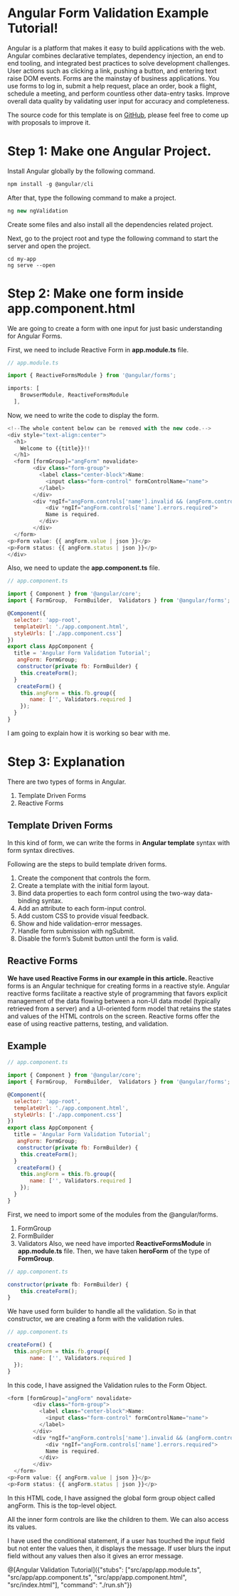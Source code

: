 # Angular Form Validation Example Tutorial!
Angular is a platform that makes it easy to build applications with the web. Angular combines declarative templates, dependency injection, an end to end tooling, and integrated best practices to solve development challenges. User actions such as clicking a link, pushing a button, and entering text raise DOM events. Forms are the mainstay of business applications. You use forms to log in, submit a help request, place an order, book a flight, schedule a meeting, and perform countless other data-entry tasks. Improve overall data quality by validating user input for accuracy and completeness.

The source code for this template is on [GitHub](https://github.com/KrunalLathiya/playground-2ZoUz4tb), please feel free to come up with proposals to improve it.

# Step 1: Make one Angular Project.
Install Angular globally by the following command.
```javascript
npm install -g @angular/cli
```
After that, type the following command to make a project.
```javascript
ng new ngValidation
```
Create some files and also install all the dependencies related project.

Next, go to the project root and type the following command to start the server and open the project.
```
cd my-app
ng serve --open
```

# Step 2: Make one form inside app.component.html

We are going to create a form with one input for just basic understanding for Angular Forms.

First, we need to include Reactive Form in <b>app.module.ts</b> file.
```javascript
// app.module.ts

import { ReactiveFormsModule } from '@angular/forms';

imports: [
    BrowserModule, ReactiveFormsModule
  ],
```
Now, we need to write the code to display the form.
```javascript
<!--The whole content below can be removed with the new code.-->
<div style="text-align:center">
  <h1>
    Welcome to {{title}}!!
  </h1>
  <form [formGroup]="angForm" novalidate>
        <div class="form-group">
          <label class="center-block">Name:
            <input class="form-control" formControlName="name">
          </label>
        </div>
        <div *ngIf="angForm.controls['name'].invalid && (angForm.controls['name'].dirty || angForm.controls['name'].touched)" class="alert alert-danger">
            <div *ngIf="angForm.controls['name'].errors.required">
            Name is required.
          </div>
        </div>
  </form>
<p>Form value: {{ angForm.value | json }}</p>
<p>Form status: {{ angForm.status | json }}</p>
</div>
```
Also, we need to update the <b>app.component.ts</b> file.
```javascript
// app.component.ts

import { Component } from '@angular/core';
import { FormGroup,  FormBuilder,  Validators } from '@angular/forms';

@Component({
  selector: 'app-root',
  templateUrl: './app.component.html',
  styleUrls: ['./app.component.css']
})
export class AppComponent {
  title = 'Angular Form Validation Tutorial';
   angForm: FormGroup;
   constructor(private fb: FormBuilder) {
    this.createForm();
  }
   createForm() {
    this.angForm = this.fb.group({
       name: ['', Validators.required ]
    });
  }
}
```
I am going to explain how it is working so bear with me.

# Step 3: Explanation
There are two types of forms in Angular.
1. Template Driven Forms
2. Reactive Forms

## Template Driven Forms
In this kind of form, we can write the forms in <b>Angular template</b> syntax with form syntax directives.

Following are the steps to build template driven forms.

1. Create the component that controls the form.
2. Create a template with the initial form layout.
3. Bind data properties to each form control using the two-way data-binding syntax.
4. Add an attribute to each form-input control.
5. Add custom CSS to provide visual feedback.
6. Show and hide validation-error messages.
7. Handle form submission with ngSubmit.
8. Disable the form’s Submit button until the form is valid.

## Reactive Forms
<b>We have used Reactive Forms in our example in this article. </b>
Reactive forms is an Angular technique for creating forms in a reactive style. Angular reactive forms facilitate a reactive style of programming that favors explicit management of the data flowing between a non-UI data model (typically retrieved from a server) and a UI-oriented form model that retains the states and values of the HTML controls on the screen. Reactive forms offer the ease of using reactive patterns, testing, and validation.

## Example

```javascript
// app.component.ts

import { Component } from '@angular/core';
import { FormGroup,  FormBuilder,  Validators } from '@angular/forms';

@Component({
  selector: 'app-root',
  templateUrl: './app.component.html',
  styleUrls: ['./app.component.css']
})
export class AppComponent {
  title = 'Angular Form Validation Tutorial';
   angForm: FormGroup;
   constructor(private fb: FormBuilder) {
    this.createForm();
  }
   createForm() {
    this.angForm = this.fb.group({
       name: ['', Validators.required ]
    });
  }
}
```
First, we need to import some of the modules from the @angular/forms.
1. FormGroup
2. FormBuilder
3. Validators
Also, we need have imported <b>ReactiveFormsModule</b> in <b>app.module.ts</b> file.
Then, we have taken <b>heroForm</b> of the type of <b>FormGroup</b>.
```javascript
// app.component.ts

constructor(private fb: FormBuilder) {
    this.createForm();
}
```
We have used form builder to handle all the validation. So in that constructor, we are creating a form with the validation rules.
```javascript
// app.component.ts

createForm() {
  this.angForm = this.fb.group({
       name: ['', Validators.required ]
  });
}
```
In this code, I have assigned the Validation rules to the Form Object.
```javascript
<form [formGroup]="angForm" novalidate>
        <div class="form-group">
          <label class="center-block">Name:
            <input class="form-control" formControlName="name">
          </label>
        </div>
        <div *ngIf="angForm.controls['name'].invalid && (angForm.controls['name'].dirty || angForm.controls['name'].touched)" class="alert alert-danger">
            <div *ngIf="angForm.controls['name'].errors.required">
            Name is required.
          </div>
        </div>
  </form>
<p>Form value: {{ angForm.value | json }}</p>
<p>Form status: {{ angForm.status | json }}</p>
```
In this HTML code, I have assigned the global form group object called angForm. This is the top-level object.

All the inner form controls are like the children to them. We can also access its values.

I have used the conditional statement, if a user has touched the input field but not enter the values then, it displays the message. If user blurs the input field without any values then also it gives an error message.

@[Angular Validation Tutorial]({"stubs": ["src/app/app.module.ts", "src/app/app.component.ts", "src/app/app.component.html", "src/index.html"], "command": "./run.sh"})
